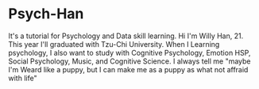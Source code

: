 # Psych-Han
It's a tutorial for Psychology and Data skill learning.
Hi I'm Willy Han, 21. This year I'll graduated with Tzu-Chi University. When I Learning psychology, I also want to study with Cognitive Psychology, Emotion
HSP, Social Psychology, Music, and Cognitive Science. I always tell me "maybe I'm Weard like a puppy, but I can make me as a puppy as what not affraid with life"

